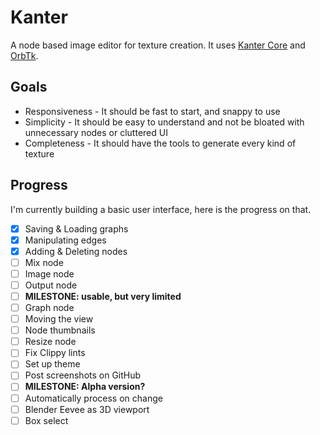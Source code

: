 # Kanter
A node based image editor for texture creation. It uses [Kanter Core](https://github.com/lukors/kanter_core) and [OrbTk](https://github.com/redox-os/orbtk).

## Goals
- Responsiveness - It should be fast to start, and snappy to use
- Simplicity - It should be easy to understand and not be bloated with unnecessary nodes or cluttered UI
- Completeness - It should have the tools to generate every kind of texture

## Progress
I'm currently building a basic user interface, here is the progress on that.

- [x] Saving & Loading graphs
- [x] Manipulating edges
- [x] Adding & Deleting nodes
- [ ] Mix node
- [ ] Image node
- [ ] Output node
- [ ] **MILESTONE: usable, but very limited**
- [ ] Graph node
- [ ] Moving the view
- [ ] Node thumbnails
- [ ] Resize node
- [ ] Fix Clippy lints
- [ ] Set up theme
- [ ] Post screenshots on GitHub
- [ ] **MILESTONE: Alpha version?**
- [ ] Automatically process on change
- [ ] Blender Eevee as 3D viewport
- [ ] Box select
